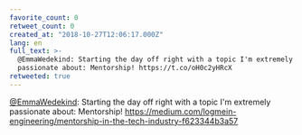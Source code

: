 ```yaml
---
favorite_count: 0
retweet_count: 0
created_at: "2018-10-27T12:06:17.000Z"
lang: en
full_text: >-
  @EmmaWedekind: Starting the day off right with a topic I'm extremely
  passionate about: Mentorship! https://t.co/oH0c2yHRcX
retweeted: true
---
```


[@EmmaWedekind](https://twitter.com/EmmaWedekind): Starting the day off right
with a topic I'm extremely passionate about: Mentorship!
<https://medium.com/logmein-engineering/mentorship-in-the-tech-industry-f623344b3a57>
